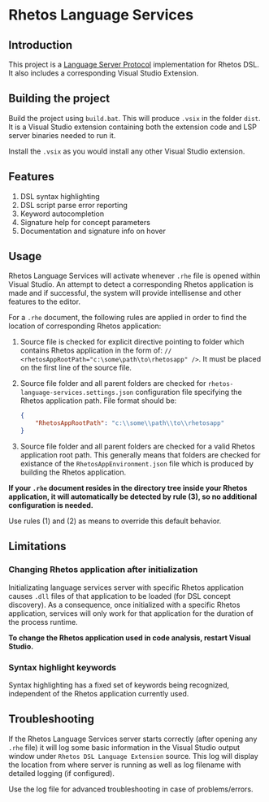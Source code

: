 # Rhetos Language Services

## Introduction

This project is a [Language Server Protocol](https://microsoft.github.io/language-server-protocol/) implementation for Rhetos DSL. It also includes a corresponding Visual Studio Extension.

## Building the project

Build the project using `build.bat`. This will produce `.vsix` in the folder `dist`. It is a Visual Studio extension containing both the extension code and LSP server binaries needed to run it.

Install the `.vsix` as you would install any other Visual Studio extension.

## Features

1. DSL syntax highlighting 
2. DSL script parse error reporting
3. Keyword autocompletion
4. Signature help for concept parameters
5. Documentation and signature info on hover

## Usage

Rhetos Language Services will activate whenever `.rhe` file is opened within Visual Studio. An attempt to detect a corresponding Rhetos application is made and if successful, the system will provide intellisense and other features to the editor.

For a `.rhe` document, the following rules are applied in order to find the location of corresponding Rhetos application:

1. Source file is checked for explicit directive pointing to folder which contains Rhetos application in the form of: `// <rhetosAppRootPath="c:\some\path\to\rhetosapp" />`. It must be placed on the first line of the source file.

2. Source file folder and all parent folders are checked for `rhetos-language-services.settings.json` configuration file specifying the Rhetos application path. File format should be: 

    ``` json
    {
        "RhetosAppRootPath": "c:\\some\\path\\to\\rhetosapp"
    }
    ```

3. Source file folder and all parent folders are checked for a valid Rhetos application root path. This generally means that folders are checked for existance of the `RhetosAppEnvironment.json` file which is produced by building the Rhetos application.

**If your `.rhe` document resides in the directory tree inside your Rhetos application, it will automatically be detected by rule (3), so no additional configuration is needed.**

Use rules (1) and (2) as means to override this default behavior.

## Limitations

### Changing Rhetos application after initialization

Initializating language services server with specific Rhetos application causes `.dll` files of that application to be loaded (for DSL concept discovery). As a consequence, once initialized with a specific Rhetos application, services will only work for that application for the duration of the process runtime.

**To change the Rhetos application used in code analysis, restart Visual Studio.**

### Syntax highlight keywords

Syntax highlighting has a fixed set of keywords being recognized, independent of the Rhetos application currently used.

## Troubleshooting

If the Rhetos Language Services server starts correctly (after opening any `.rhe` file) it will log some basic information in the Visual Studio output window under `Rhetos DSL Language Extension` source. This log will display the location from where server is running as well as log filename with detailed logging (if configured).

Use the log file for advanced troubleshooting in case of problems/errors.
